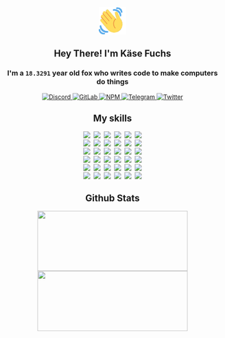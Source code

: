 <div><p align=center><img src=./resources/images/wave.gif width=64px height=64px></p><h2 align=center>Hey There! I'm Käse Fuchs</h2><h3 align=center>I'm a <code>18.3291</code> year old fox who writes code to make computers do things</h3><p align=center><a href=https://discord.com/users/507526681125322772><img alt=Discord src="https://img.shields.io/badge/Discord-5865F2?logo=discord&logoColor=white&style=flat-square#3093695132717bf63708ec29c8c9b93e"> </a><a href=https://gitlab.com/kasefuchs><img alt=GitLab src="https://img.shields.io/badge/GitLab-330F63?logo=gitlab&logoColor=white&style=flat-square#3093695132717bf63708ec29c8c9b93e"> </a><a href=https://npmjs.com/~kasefuchs><img alt=NPM src="https://img.shields.io/badge/NPM-CB3837?logo=npm&logoColor=white&style=flat-square#3093695132717bf63708ec29c8c9b93e"> </a><a href=https://t.me/kasefuchs><img alt=Telegram src="https://img.shields.io/badge/Telegram-2CA5E0?logo=telegram&logoColor=white&style=flat-square#3093695132717bf63708ec29c8c9b93e"> </a><a href=https://twitter.com/kasefuchs><img alt=Twitter src="https://img.shields.io/badge/Twitter-1DA1F2?logo=twitter&logoColor=white&style=flat-square#3093695132717bf63708ec29c8c9b93e"></a></p><h2 align=center>My skills</h2><p align=center><a href=https://aws.amazon.com/ ><picture><source srcset="https://skillicons.dev/icons?i=aws&theme=dark#3093695132717bf63708ec29c8c9b93e" media="(prefers-color-scheme: dark)"><source srcset="https://skillicons.dev/icons?i=aws&theme=light#3093695132717bf63708ec29c8c9b93e" media="(prefers-color-scheme: light), (prefers-color-scheme: no-preference)"><img src="https://skillicons.dev/icons?i=aws&theme=light#3093695132717bf63708ec29c8c9b93e"></picture></a>&nbsp;&nbsp;<a href=https://en.wikipedia.org/wiki/Bash_(Unix_shell)><picture><source srcset="https://skillicons.dev/icons?i=bash&theme=dark#3093695132717bf63708ec29c8c9b93e" media="(prefers-color-scheme: dark)"><source srcset="https://skillicons.dev/icons?i=bash&theme=light#3093695132717bf63708ec29c8c9b93e" media="(prefers-color-scheme: light), (prefers-color-scheme: no-preference)"><img src="https://skillicons.dev/icons?i=bash&theme=light#3093695132717bf63708ec29c8c9b93e"></picture></a>&nbsp;&nbsp;<a href=https://discord.com/developers/docs><picture><source srcset="https://skillicons.dev/icons?i=bots&theme=dark#3093695132717bf63708ec29c8c9b93e" media="(prefers-color-scheme: dark)"><source srcset="https://skillicons.dev/icons?i=bots&theme=light#3093695132717bf63708ec29c8c9b93e" media="(prefers-color-scheme: light), (prefers-color-scheme: no-preference)"><img src="https://skillicons.dev/icons?i=bots&theme=light#3093695132717bf63708ec29c8c9b93e"></picture></a>&nbsp;&nbsp;<a href=https://www.cloudflare.com/ ><picture><source srcset="https://skillicons.dev/icons?i=cloudflare&theme=dark#3093695132717bf63708ec29c8c9b93e" media="(prefers-color-scheme: dark)"><source srcset="https://skillicons.dev/icons?i=cloudflare&theme=light#3093695132717bf63708ec29c8c9b93e" media="(prefers-color-scheme: light), (prefers-color-scheme: no-preference)"><img src="https://skillicons.dev/icons?i=cloudflare&theme=light#3093695132717bf63708ec29c8c9b93e"></picture></a>&nbsp;&nbsp;<a href=https://en.wikipedia.org/wiki/CSS><picture><source srcset="https://skillicons.dev/icons?i=css&theme=dark#3093695132717bf63708ec29c8c9b93e" media="(prefers-color-scheme: dark)"><source srcset="https://skillicons.dev/icons?i=css&theme=light#3093695132717bf63708ec29c8c9b93e" media="(prefers-color-scheme: light), (prefers-color-scheme: no-preference)"><img src="https://skillicons.dev/icons?i=css&theme=light#3093695132717bf63708ec29c8c9b93e"></picture></a>&nbsp;&nbsp;<a href=https://www.docker.com/ ><picture><source srcset="https://skillicons.dev/icons?i=docker&theme=dark#3093695132717bf63708ec29c8c9b93e" media="(prefers-color-scheme: dark)"><source srcset="https://skillicons.dev/icons?i=docker&theme=light#3093695132717bf63708ec29c8c9b93e" media="(prefers-color-scheme: light), (prefers-color-scheme: no-preference)"><img src="https://skillicons.dev/icons?i=docker&theme=light#3093695132717bf63708ec29c8c9b93e"></picture></a><br><a href=https://www.electronjs.org/ ><picture><source srcset="https://skillicons.dev/icons?i=electron&theme=dark#3093695132717bf63708ec29c8c9b93e" media="(prefers-color-scheme: dark)"><source srcset="https://skillicons.dev/icons?i=electron&theme=light#3093695132717bf63708ec29c8c9b93e" media="(prefers-color-scheme: light), (prefers-color-scheme: no-preference)"><img src="https://skillicons.dev/icons?i=electron&theme=light#3093695132717bf63708ec29c8c9b93e"></picture></a>&nbsp;&nbsp;<a href=https://expressjs.com/ ><picture><source srcset="https://skillicons.dev/icons?i=express&theme=dark#3093695132717bf63708ec29c8c9b93e" media="(prefers-color-scheme: dark)"><source srcset="https://skillicons.dev/icons?i=express&theme=light#3093695132717bf63708ec29c8c9b93e" media="(prefers-color-scheme: light), (prefers-color-scheme: no-preference)"><img src="https://skillicons.dev/icons?i=express&theme=light#3093695132717bf63708ec29c8c9b93e"></picture></a>&nbsp;&nbsp;<a href=https://www.figma.com/ ><picture><source srcset="https://skillicons.dev/icons?i=figma&theme=dark#3093695132717bf63708ec29c8c9b93e" media="(prefers-color-scheme: dark)"><source srcset="https://skillicons.dev/icons?i=figma&theme=light#3093695132717bf63708ec29c8c9b93e" media="(prefers-color-scheme: light), (prefers-color-scheme: no-preference)"><img src="https://skillicons.dev/icons?i=figma&theme=light#3093695132717bf63708ec29c8c9b93e"></picture></a>&nbsp;&nbsp;<a href=https://firebase.google.com/ ><picture><source srcset="https://skillicons.dev/icons?i=firebase&theme=dark#3093695132717bf63708ec29c8c9b93e" media="(prefers-color-scheme: dark)"><source srcset="https://skillicons.dev/icons?i=firebase&theme=light#3093695132717bf63708ec29c8c9b93e" media="(prefers-color-scheme: light), (prefers-color-scheme: no-preference)"><img src="https://skillicons.dev/icons?i=firebase&theme=light#3093695132717bf63708ec29c8c9b93e"></picture></a>&nbsp;&nbsp;<a href=https://flask.palletsprojects.com/ ><picture><source srcset="https://skillicons.dev/icons?i=flask&theme=dark#3093695132717bf63708ec29c8c9b93e" media="(prefers-color-scheme: dark)"><source srcset="https://skillicons.dev/icons?i=flask&theme=light#3093695132717bf63708ec29c8c9b93e" media="(prefers-color-scheme: light), (prefers-color-scheme: no-preference)"><img src="https://skillicons.dev/icons?i=flask&theme=light#3093695132717bf63708ec29c8c9b93e"></picture></a>&nbsp;&nbsp;<a href=https://cloud.google.com/ ><picture><source srcset="https://skillicons.dev/icons?i=gcp&theme=dark#3093695132717bf63708ec29c8c9b93e" media="(prefers-color-scheme: dark)"><source srcset="https://skillicons.dev/icons?i=gcp&theme=light#3093695132717bf63708ec29c8c9b93e" media="(prefers-color-scheme: light), (prefers-color-scheme: no-preference)"><img src="https://skillicons.dev/icons?i=gcp&theme=light#3093695132717bf63708ec29c8c9b93e"></picture></a><br><a href=https://git-scm.com/ ><picture><source srcset="https://skillicons.dev/icons?i=git&theme=dark#3093695132717bf63708ec29c8c9b93e" media="(prefers-color-scheme: dark)"><source srcset="https://skillicons.dev/icons?i=git&theme=light#3093695132717bf63708ec29c8c9b93e" media="(prefers-color-scheme: light), (prefers-color-scheme: no-preference)"><img src="https://skillicons.dev/icons?i=git&theme=light#3093695132717bf63708ec29c8c9b93e"></picture></a>&nbsp;&nbsp;<a href=https://github.com/ ><picture><source srcset="https://skillicons.dev/icons?i=github&theme=dark#3093695132717bf63708ec29c8c9b93e" media="(prefers-color-scheme: dark)"><source srcset="https://skillicons.dev/icons?i=github&theme=light#3093695132717bf63708ec29c8c9b93e" media="(prefers-color-scheme: light), (prefers-color-scheme: no-preference)"><img src="https://skillicons.dev/icons?i=github&theme=light#3093695132717bf63708ec29c8c9b93e"></picture></a>&nbsp;&nbsp;<a href=https://gitlab.com/ ><picture><source srcset="https://skillicons.dev/icons?i=gitlab&theme=dark#3093695132717bf63708ec29c8c9b93e" media="(prefers-color-scheme: dark)"><source srcset="https://skillicons.dev/icons?i=gitlab&theme=light#3093695132717bf63708ec29c8c9b93e" media="(prefers-color-scheme: light), (prefers-color-scheme: no-preference)"><img src="https://skillicons.dev/icons?i=gitlab&theme=light#3093695132717bf63708ec29c8c9b93e"></picture></a>&nbsp;&nbsp;<a href=https://www.heroku.com/ ><picture><source srcset="https://skillicons.dev/icons?i=heroku&theme=dark#3093695132717bf63708ec29c8c9b93e" media="(prefers-color-scheme: dark)"><source srcset="https://skillicons.dev/icons?i=heroku&theme=light#3093695132717bf63708ec29c8c9b93e" media="(prefers-color-scheme: light), (prefers-color-scheme: no-preference)"><img src="https://skillicons.dev/icons?i=heroku&theme=light#3093695132717bf63708ec29c8c9b93e"></picture></a>&nbsp;&nbsp;<a href=https://en.wikipedia.org/wiki/HTML><picture><source srcset="https://skillicons.dev/icons?i=html&theme=dark#3093695132717bf63708ec29c8c9b93e" media="(prefers-color-scheme: dark)"><source srcset="https://skillicons.dev/icons?i=html&theme=light#3093695132717bf63708ec29c8c9b93e" media="(prefers-color-scheme: light), (prefers-color-scheme: no-preference)"><img src="https://skillicons.dev/icons?i=html&theme=light#3093695132717bf63708ec29c8c9b93e"></picture></a>&nbsp;&nbsp;<a href=https://en.wikipedia.org/wiki/JavaScript><picture><source srcset="https://skillicons.dev/icons?i=js&theme=dark#3093695132717bf63708ec29c8c9b93e" media="(prefers-color-scheme: dark)"><source srcset="https://skillicons.dev/icons?i=js&theme=light#3093695132717bf63708ec29c8c9b93e" media="(prefers-color-scheme: light), (prefers-color-scheme: no-preference)"><img src="https://skillicons.dev/icons?i=js&theme=light#3093695132717bf63708ec29c8c9b93e"></picture></a><br><a href=https://en.wikipedia.org/wiki/Linux><picture><source srcset="https://skillicons.dev/icons?i=linux&theme=dark#3093695132717bf63708ec29c8c9b93e" media="(prefers-color-scheme: dark)"><source srcset="https://skillicons.dev/icons?i=linux&theme=light#3093695132717bf63708ec29c8c9b93e" media="(prefers-color-scheme: light), (prefers-color-scheme: no-preference)"><img src="https://skillicons.dev/icons?i=linux&theme=light#3093695132717bf63708ec29c8c9b93e"></picture></a>&nbsp;&nbsp;<a href=https://mui.com/ ><picture><source srcset="https://skillicons.dev/icons?i=materialui&theme=dark#3093695132717bf63708ec29c8c9b93e" media="(prefers-color-scheme: dark)"><source srcset="https://skillicons.dev/icons?i=materialui&theme=light#3093695132717bf63708ec29c8c9b93e" media="(prefers-color-scheme: light), (prefers-color-scheme: no-preference)"><img src="https://skillicons.dev/icons?i=materialui&theme=light#3093695132717bf63708ec29c8c9b93e"></picture></a>&nbsp;&nbsp;<a href=https://en.wikipedia.org/wiki/Markdown><picture><source srcset="https://skillicons.dev/icons?i=md&theme=dark#3093695132717bf63708ec29c8c9b93e" media="(prefers-color-scheme: dark)"><source srcset="https://skillicons.dev/icons?i=md&theme=light#3093695132717bf63708ec29c8c9b93e" media="(prefers-color-scheme: light), (prefers-color-scheme: no-preference)"><img src="https://skillicons.dev/icons?i=md&theme=light#3093695132717bf63708ec29c8c9b93e"></picture></a>&nbsp;&nbsp;<a href=https://www.mongodb.com/ ><picture><source srcset="https://skillicons.dev/icons?i=mongodb&theme=dark#3093695132717bf63708ec29c8c9b93e" media="(prefers-color-scheme: dark)"><source srcset="https://skillicons.dev/icons?i=mongodb&theme=light#3093695132717bf63708ec29c8c9b93e" media="(prefers-color-scheme: light), (prefers-color-scheme: no-preference)"><img src="https://skillicons.dev/icons?i=mongodb&theme=light#3093695132717bf63708ec29c8c9b93e"></picture></a>&nbsp;&nbsp;<a href=https://www.mysql.com/ ><picture><source srcset="https://skillicons.dev/icons?i=mysql&theme=dark#3093695132717bf63708ec29c8c9b93e" media="(prefers-color-scheme: dark)"><source srcset="https://skillicons.dev/icons?i=mysql&theme=light#3093695132717bf63708ec29c8c9b93e" media="(prefers-color-scheme: light), (prefers-color-scheme: no-preference)"><img src="https://skillicons.dev/icons?i=mysql&theme=light#3093695132717bf63708ec29c8c9b93e"></picture></a>&nbsp;&nbsp;<a href=https://nextjs.org/ ><picture><source srcset="https://skillicons.dev/icons?i=nextjs&theme=dark#3093695132717bf63708ec29c8c9b93e" media="(prefers-color-scheme: dark)"><source srcset="https://skillicons.dev/icons?i=nextjs&theme=light#3093695132717bf63708ec29c8c9b93e" media="(prefers-color-scheme: light), (prefers-color-scheme: no-preference)"><img src="https://skillicons.dev/icons?i=nextjs&theme=light#3093695132717bf63708ec29c8c9b93e"></picture></a><br><a href=https://nodejs.org/en/ ><picture><source srcset="https://skillicons.dev/icons?i=nodejs&theme=dark#3093695132717bf63708ec29c8c9b93e" media="(prefers-color-scheme: dark)"><source srcset="https://skillicons.dev/icons?i=nodejs&theme=light#3093695132717bf63708ec29c8c9b93e" media="(prefers-color-scheme: light), (prefers-color-scheme: no-preference)"><img src="https://skillicons.dev/icons?i=nodejs&theme=light#3093695132717bf63708ec29c8c9b93e"></picture></a>&nbsp;&nbsp;<a href=https://www.postgresql.org/ ><picture><source srcset="https://skillicons.dev/icons?i=postgres&theme=dark#3093695132717bf63708ec29c8c9b93e" media="(prefers-color-scheme: dark)"><source srcset="https://skillicons.dev/icons?i=postgres&theme=light#3093695132717bf63708ec29c8c9b93e" media="(prefers-color-scheme: light), (prefers-color-scheme: no-preference)"><img src="https://skillicons.dev/icons?i=postgres&theme=light#3093695132717bf63708ec29c8c9b93e"></picture></a>&nbsp;&nbsp;<a href=https://learn.microsoft.com/en-us/powershell/ ><picture><source srcset="https://skillicons.dev/icons?i=powershell&theme=dark#3093695132717bf63708ec29c8c9b93e" media="(prefers-color-scheme: dark)"><source srcset="https://skillicons.dev/icons?i=powershell&theme=light#3093695132717bf63708ec29c8c9b93e" media="(prefers-color-scheme: light), (prefers-color-scheme: no-preference)"><img src="https://skillicons.dev/icons?i=powershell&theme=light#3093695132717bf63708ec29c8c9b93e"></picture></a>&nbsp;&nbsp;<a href=https://www.python.org/ ><picture><source srcset="https://skillicons.dev/icons?i=py&theme=dark#3093695132717bf63708ec29c8c9b93e" media="(prefers-color-scheme: dark)"><source srcset="https://skillicons.dev/icons?i=py&theme=light#3093695132717bf63708ec29c8c9b93e" media="(prefers-color-scheme: light), (prefers-color-scheme: no-preference)"><img src="https://skillicons.dev/icons?i=py&theme=light#3093695132717bf63708ec29c8c9b93e"></picture></a>&nbsp;&nbsp;<a href=https://www.raspberrypi.org/ ><picture><source srcset="https://skillicons.dev/icons?i=raspberrypi&theme=dark#3093695132717bf63708ec29c8c9b93e" media="(prefers-color-scheme: dark)"><source srcset="https://skillicons.dev/icons?i=raspberrypi&theme=light#3093695132717bf63708ec29c8c9b93e" media="(prefers-color-scheme: light), (prefers-color-scheme: no-preference)"><img src="https://skillicons.dev/icons?i=raspberrypi&theme=light#3093695132717bf63708ec29c8c9b93e"></picture></a>&nbsp;&nbsp;<a href=https://reactjs.org/ ><picture><source srcset="https://skillicons.dev/icons?i=react&theme=dark#3093695132717bf63708ec29c8c9b93e" media="(prefers-color-scheme: dark)"><source srcset="https://skillicons.dev/icons?i=react&theme=light#3093695132717bf63708ec29c8c9b93e" media="(prefers-color-scheme: light), (prefers-color-scheme: no-preference)"><img src="https://skillicons.dev/icons?i=react&theme=light#3093695132717bf63708ec29c8c9b93e"></picture></a><br><a href=https://redux.js.org/ ><picture><source srcset="https://skillicons.dev/icons?i=redux&theme=dark#3093695132717bf63708ec29c8c9b93e" media="(prefers-color-scheme: dark)"><source srcset="https://skillicons.dev/icons?i=redux&theme=light#3093695132717bf63708ec29c8c9b93e" media="(prefers-color-scheme: light), (prefers-color-scheme: no-preference)"><img src="https://skillicons.dev/icons?i=redux&theme=light#3093695132717bf63708ec29c8c9b93e"></picture></a>&nbsp;&nbsp;<a href=https://en.wikipedia.org/wiki/Regular_expression><picture><source srcset="https://skillicons.dev/icons?i=regex&theme=dark#3093695132717bf63708ec29c8c9b93e" media="(prefers-color-scheme: dark)"><source srcset="https://skillicons.dev/icons?i=regex&theme=light#3093695132717bf63708ec29c8c9b93e" media="(prefers-color-scheme: light), (prefers-color-scheme: no-preference)"><img src="https://skillicons.dev/icons?i=regex&theme=light#3093695132717bf63708ec29c8c9b93e"></picture></a>&nbsp;&nbsp;<a href=https://en.wikipedia.org/wiki/Sass_(stylesheet_language)><picture><source srcset="https://skillicons.dev/icons?i=sass&theme=dark#3093695132717bf63708ec29c8c9b93e" media="(prefers-color-scheme: dark)"><source srcset="https://skillicons.dev/icons?i=sass&theme=light#3093695132717bf63708ec29c8c9b93e" media="(prefers-color-scheme: light), (prefers-color-scheme: no-preference)"><img src="https://skillicons.dev/icons?i=sass&theme=light#3093695132717bf63708ec29c8c9b93e"></picture></a>&nbsp;&nbsp;<a href=https://www.typescriptlang.org/ ><picture><source srcset="https://skillicons.dev/icons?i=ts&theme=dark#3093695132717bf63708ec29c8c9b93e" media="(prefers-color-scheme: dark)"><source srcset="https://skillicons.dev/icons?i=ts&theme=light#3093695132717bf63708ec29c8c9b93e" media="(prefers-color-scheme: light), (prefers-color-scheme: no-preference)"><img src="https://skillicons.dev/icons?i=ts&theme=light#3093695132717bf63708ec29c8c9b93e"></picture></a>&nbsp;&nbsp;<a href=https://unity.com/ ><picture><source srcset="https://skillicons.dev/icons?i=unity&theme=dark#3093695132717bf63708ec29c8c9b93e" media="(prefers-color-scheme: dark)"><source srcset="https://skillicons.dev/icons?i=unity&theme=light#3093695132717bf63708ec29c8c9b93e" media="(prefers-color-scheme: light), (prefers-color-scheme: no-preference)"><img src="https://skillicons.dev/icons?i=unity&theme=light#3093695132717bf63708ec29c8c9b93e"></picture></a>&nbsp;&nbsp;<a href=https://workers.cloudflare.com/ ><picture><source srcset="https://skillicons.dev/icons?i=workers&theme=dark#3093695132717bf63708ec29c8c9b93e" media="(prefers-color-scheme: dark)"><source srcset="https://skillicons.dev/icons?i=workers&theme=light#3093695132717bf63708ec29c8c9b93e" media="(prefers-color-scheme: light), (prefers-color-scheme: no-preference)"><img src="https://skillicons.dev/icons?i=workers&theme=light#3093695132717bf63708ec29c8c9b93e"></picture></a><br></p><h2 align=center>Github Stats</h2><p align=center><picture><source srcset="https://github-readme-stats-kasefuchs.vercel.app/api/?count_private=true&hide_border=true&hide_rank=true&line_height=20&hide_title=true&username=Kasefuchs&theme=dark#3093695132717bf63708ec29c8c9b93e" media="(prefers-color-scheme: dark)"><source srcset="https://github-readme-stats-kasefuchs.vercel.app/api/?count_private=true&hide_border=true&hide_rank=true&line_height=20&hide_title=true&username=Kasefuchs&theme=light#3093695132717bf63708ec29c8c9b93e" media="(prefers-color-scheme: light), (prefers-color-scheme: no-preference)"><img align=middle width=350 height=140 src="https://github-readme-stats-kasefuchs.vercel.app/api/?count_private=true&hide_border=true&hide_rank=true&line_height=20&hide_title=true&username=Kasefuchs&theme=light#3093695132717bf63708ec29c8c9b93e"></picture><picture><source srcset="https://github-readme-stats-kasefuchs.vercel.app/api/top-langs/?count_private=true&hide_border=true&layout=compact&username=Kasefuchs&theme=dark#3093695132717bf63708ec29c8c9b93e" media="(prefers-color-scheme: dark)"><source srcset="https://github-readme-stats-kasefuchs.vercel.app/api/top-langs/?count_private=true&hide_border=true&layout=compact&username=Kasefuchs&theme=light#3093695132717bf63708ec29c8c9b93e" media="(prefers-color-scheme: light), (prefers-color-scheme: no-preference)"><img align=middle width=350 height=140 src="https://github-readme-stats-kasefuchs.vercel.app/api/top-langs/?count_private=true&hide_border=true&layout=compact&username=Kasefuchs&theme=light#3093695132717bf63708ec29c8c9b93e"></picture></p><img src="https://hit.yhype.me/github/profile?user_id=64592097#3093695132717bf63708ec29c8c9b93e" alt=""></div>